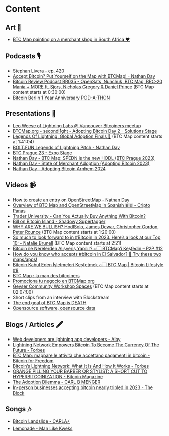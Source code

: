 # Content

## Art 🎨

- [BTC Map painting on a merchant shop in South Africa ❤️](https://twitter.com/BitcoinEkasi/status/1654910073506869250?s=20)

## Podcasts 🎙️

- [Stephan Livera - ep. 420](https://stephanlivera.com/episode/420/)
- [Accept Bitcoin? Put Yourself on the Map with BTCMap! - Nathan Day](https://fountain.fm/episode/13678103262)
- [Bitcoin Review Podcast BR035 - OpenSats, Nunchuk, BTC Map, BRC-20 Mania + MORE ft. Sjors, Nicholas Gregory & Daniel Prince](https://bitcoin.review/podcast/episode-35/) (BTC Map content starts at 0:30:00)
- [Bitcoin Berlin 1 Year Anniversary POD-A-THON](https://www.youtube.com/live/KnYTDtEilWE?t=15821s)

## Presentations 🧍

- [Leo Weese of Lightning Labs @ Vancouver Bitcoiners meetup](https://youtu.be/5MD_gn1Q8og)
- [BTCMap.org - secondl1ght - Adopting Bitcoin Day 2 - Solutions Stage](https://youtu.be/BzdKSgT17pQ)
- [Legends Of Lightning: Global Adoption Finals 🧡](https://youtu.be/fCPf7m8f_9U?t=1h41m4s) (BTC Map content starts at 1:41:04)
- [BOLT.FUN Legends of Lightning Pitch - Nathan Day](https://www.canva.com/design/DAFSsnNBZB0/zSwnN3krgzwonsq0K127xQ/view)
- [BTC Prague 23 - Expo Stage](https://github.com/teambtcmap/btcmap-general/blob/main/events/BTCPrague-BTCMap.pdf)
- [Nathan Day - BTC Map: SPEDN is the new HODL (BTC Prague 2023)](https://youtu.be/VO3pdA9P5As)
- [Nathan Day - State of Merchant Adoption (Adopting Bitcoin 2023)](https://www.youtube.com/watch?v=4Qh7HIumiUo&t=60s)
- [Nathan Day - Adopting Bitcoin Arnhem 2024](https://www.youtube.com/live/-GTw6k1IkC0?t=4255s)

## Videos 📹

- [How to create an entry on OpenStreetMap - Nathan Day](https://rumble.com/v1ldybp-how-to-create-an-entry-on-openstreetmap..html)
- [Overview of BTC Map and OpenStreetMap in Spanish 🇪🇸 - Cripto Panas](https://www.youtube.com/watch?v=oD6plqA64Rw)
- [Trader University - Can You Actually Buy Anything With Bitcoin?](https://youtu.be/WfCLHbt6vtU)
- [Bill on Bitcoin Island - Shadowy Supertagger](https://drive.google.com/file/d/178Md7XS4Sk_R0xLYRftEf9C9-346jjZe/view)
- [WHY ARE WE BULLISH? HodlSolo, James Dewar, Christopher Gordon, Peter Rounce](https://youtu.be/Lco16m3tWP8?t=1h20m) (BTC Map content starts at 1:20:00)
- [So much to look forward to in #Bitcoin in 2023. Here’s a look at our Top 10: - Natalie Brunell](https://twitter.com/natbrunell/status/1614025417010339840?s=20) (BTC Map content starts at 2:21)
- [Bitcoin ile Nerelerden Alışveriş Yapılır? 👉🏻 BTCMap’i Keşfedin – P2P #12](https://youtu.be/2orxuT57eCo)
- [How do you know who accepts #bitcoin in El Salvador? 👀 Try these two maps/apps!](https://youtube.com/shorts/VaaHTjBnIPA)
- [Bitcoin Kabul Eden İşletmeleri Keşfetmek 👉🏻 BTC Map | Bitcoin Lifestyle #8](https://www.youtube.com/watch?v=SmCTeBRODSA)
- [BTC Map : la map des bitcoiners](https://www.youtube.com/watch?v=cMJDdQx9jl8)
- [Promociona tu negocio en BTCMap.org](https://www.youtube.com/watch?v=oD6plqA64Rw)
- [Geyser Community Workshop Spaces](https://x.com/geyserfund/status/1790767504958332959) (BTC Map content starts at 02:07:00)
- Short clips from an interview with Blockstream
- [The end goal of BTC Map is DEATH](https://twitter.com/Blockstream/status/1788131934134272183)
- [Opensource software, opensource data](https://twitter.com/Blockstream/status/1787746232217358379)

## Blogs / Articles 🖋️

- [Web developers are lightning app developers - Alby](https://blog.getalby.com/web-developers-are-lightning-app-developers/)
- [Lightning Network Empowers Bitcoin To Become The Currency Of The Future - Forbes](https://www.forbes.com/sites/rogerhuang/2022/12/23/lightning-network-empowers-bitcoin-to-become-the-currency-of-the-future/?sh=4090bc55141d)
- [BTC Map: mappare le attività che accettano pagamenti in bitcoin - Bitcoin for Freedom](https://bitcoinforfreedom.xyz/2023/01/06/btc-map-mappare-le-attivita-che-accettano-pagamenti-in-bitcoin/)
- [Bitcoin’s Lightning Network: What It Is And How It Works - Forbes](https://www.forbes.com/sites/digital-assets/2023/04/27/bitcoins-lightning-network-what-it-is-and-how-it-works/?sh=574e0743509c)
- [ORANGE PILLING YOUR BARBER OR STYLIST: A SHORT CUT TO HYPERBITCOINIZATION - Bitcoin Magazine](https://bitcoinmagazine.com/culture/share-bitcoin-with-your-barber-or-stylist)
- [The Adoption Dilemma - CARL ₿ MENGER](https://carlbmenger.substack.com/p/the-adoption-dilemma)
- [In-person businesses accepting bitcoin nearly tripled in 2023 - The Block](https://www.theblock.co/post/270789/in-person-businesses-accepting-bitcoin-nearly-tripled-in-2023)

## Songs 🎶

- [Bitcoin Landslide - CARLA⚡️](https://twitter.com/thecryptoc0up1e/status/1613675892215250944?s=20)
- [Lemonade - Man Like Kweks](https://www.wavlake.com/track/6bd0bb3b-c59d-4224-bc98-e97f9c5edb29)
